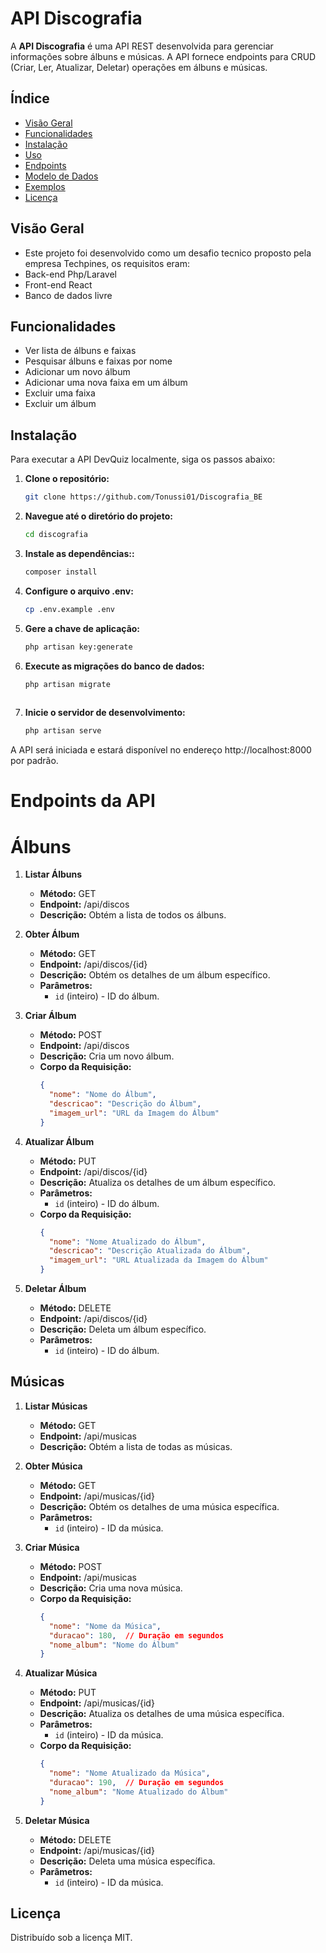 # API Discografia

A **API Discografia** é uma API REST desenvolvida para gerenciar informações sobre álbuns e músicas. A API fornece endpoints para CRUD (Criar, Ler, Atualizar, Deletar) operações em álbuns e músicas.



## Índice

- [Visão Geral](#visão-geral)
- [Funcionalidades](#funcionalidades)
- [Instalação](#instalação)
- [Uso](#uso)
- [Endpoints](#endpoints)
- [Modelo de Dados](#modelo-de-dados)
- [Exemplos](#exemplos)
- [Licença](#licença)

## Visão Geral

 - Este projeto foi desenvolvido como um desafio tecnico proposto pela empresa Techpines, os requisitos eram:
 - Back-end Php/Laravel
 - Front-end React
 - Banco de dados livre



## Funcionalidades

 - Ver lista de álbuns e faixas
 - Pesquisar álbuns e faixas por nome
 - Adicionar um novo álbum
 - Adicionar uma nova faixa em um álbum
 - Excluir uma faixa
 - Excluir um álbum

## Instalação

Para executar a API DevQuiz localmente, siga os passos abaixo:

1. **Clone o repositório:**

   ```bash
   git clone https://github.com/Tonussi01/Discografia_BE

  2. **Navegue até o diretório do projeto:**
     
     ```bash
     cd discografia
     
  3. **Instale as dependências::**
      ```bash
      composer install


 4. **Configure o arquivo .env:**
      ```bash
      cp .env.example .env
      
 5. **Gere a chave de aplicação:**
     ```bash
    php artisan key:generate
    
 6. **Execute as migrações do banco de dados:**
    ```bash
    php artisan migrate
        
 7. **Inicie o servidor de desenvolvimento:**
    ```bash
    php artisan serve


A API será iniciada e estará disponível no endereço http://localhost:8000 por padrão.


# Endpoints da API

# Álbuns

1. **Listar Álbuns**
   - **Método:** GET
   - **Endpoint:** /api/discos
   - **Descrição:** Obtém a lista de todos os álbuns.

2. **Obter Álbum**
   - **Método:** GET
   - **Endpoint:** /api/discos/{id}
   - **Descrição:** Obtém os detalhes de um álbum específico.
   - **Parâmetros:**
     - `id` (inteiro) - ID do álbum.

3. **Criar Álbum**
   - **Método:** POST
   - **Endpoint:** /api/discos
   - **Descrição:** Cria um novo álbum.
   - **Corpo da Requisição:**
     ```json
     {
       "nome": "Nome do Álbum",
       "descricao": "Descrição do Álbum",
       "imagem_url": "URL da Imagem do Álbum"
     }
     ```

4. **Atualizar Álbum**
   - **Método:** PUT
   - **Endpoint:** /api/discos/{id}
   - **Descrição:** Atualiza os detalhes de um álbum específico.
   - **Parâmetros:**
     - `id` (inteiro) - ID do álbum.
   - **Corpo da Requisição:**
     ```json
     {
       "nome": "Nome Atualizado do Álbum",
       "descricao": "Descrição Atualizada do Álbum",
       "imagem_url": "URL Atualizada da Imagem do Álbum"
     }
     ```

5. **Deletar Álbum**
   - **Método:** DELETE
   - **Endpoint:** /api/discos/{id}
   - **Descrição:** Deleta um álbum específico.
   - **Parâmetros:**
     - `id` (inteiro) - ID do álbum.

## Músicas

1. **Listar Músicas**
   - **Método:** GET
   - **Endpoint:** /api/musicas
   - **Descrição:** Obtém a lista de todas as músicas.

2. **Obter Música**
   - **Método:** GET
   - **Endpoint:** /api/musicas/{id}
   - **Descrição:** Obtém os detalhes de uma música específica.
   - **Parâmetros:**
     - `id` (inteiro) - ID da música.

3. **Criar Música**
   - **Método:** POST
   - **Endpoint:** /api/musicas
   - **Descrição:** Cria uma nova música.
   - **Corpo da Requisição:**
     ```json
     {
       "nome": "Nome da Música",
       "duracao": 180,  // Duração em segundos
       "nome_album": "Nome do Álbum"
     }
     ```

4. **Atualizar Música**
   - **Método:** PUT
   - **Endpoint:** /api/musicas/{id}
   - **Descrição:** Atualiza os detalhes de uma música específica.
   - **Parâmetros:**
     - `id` (inteiro) - ID da música.
   - **Corpo da Requisição:**
     ```json
     {
       "nome": "Nome Atualizado da Música",
       "duracao": 190,  // Duração em segundos
       "nome_album": "Nome Atualizado do Álbum"
     }
     ```

5. **Deletar Música**
   - **Método:** DELETE
   - **Endpoint:** /api/musicas/{id}
   - **Descrição:** Deleta uma música específica.
   - **Parâmetros:**
     - `id` (inteiro) - ID da música.


## Licença

Distribuído sob a licença MIT.

